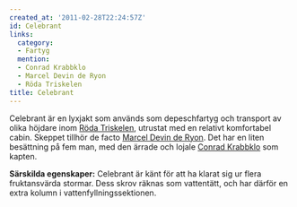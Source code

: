 ```yaml
---
created_at: '2011-02-28T22:24:57Z'
id: Celebrant
links:
  category:
  - Fartyg
  mention:
  - Conrad Krabbklo
  - Marcel Devin de Ryon
  - Röda Triskelen
title: Celebrant
---
```


Celebrant är en lyxjakt som används som depeschfartyg och transport av olika höjdare inom [Röda
Triskelen], utrustat med en relativt komfortabel cabin. Skeppet tillhör de facto [Marcel Devin de
Ryon]. Det har en liten besättning på fem man, med den ärrade och lojale [Conrad Krabbklo] som
kapten.

**Särskilda egenskaper:** Celebrant är känt för att ha klarat sig ur flera fruktansvärda stormar.
Dess skrov räknas som vattentätt, och har därför en extra kolumn i vattenfyllningssektionen.

  [Röda Triskelen]: Röda_Triskelen
  [Marcel Devin de Ryon]: Marcel_Devin_de_Ryon
  [Conrad Krabbklo]: Conrad_Krabbklo
